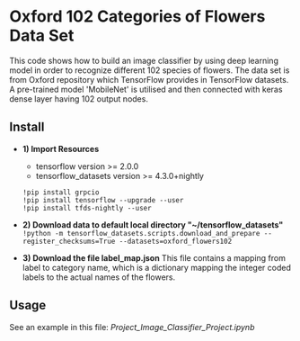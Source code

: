 # Oxford 102 Categories of Flowers Data Set
This code shows how to build an image classifier by using deep learning model in order to recognize different 102 species of flowers. The data set is from Oxford repository which TensorFlow provides in TensorFlow datasets. A pre-trained model 'MobileNet' is utilised and then connected with keras dense layer having 102 output nodes.

## Install

- **1) Import Resources**
  - tensorflow version >= 2.0.0
  - tensorflow_datasets version >= 4.3.0+nightly
  ```
  !pip install grpcio
  !pip install tensorflow --upgrade --user
  !pip install tfds-nightly --user
  ```
- **2) Download data to default local directory "~/tensorflow_datasets"**
  ```!python -m tensorflow_datasets.scripts.download_and_prepare --register_checksums=True --datasets=oxford_flowers102```
  
- **3) Download the file label_map.json**
  This file contains a mapping from label to category name, which is a dictionary mapping the integer coded labels to the actual names of the flowers.
  
## Usage
See an example in this file: _Project_Image_Classifier_Project.ipynb_


